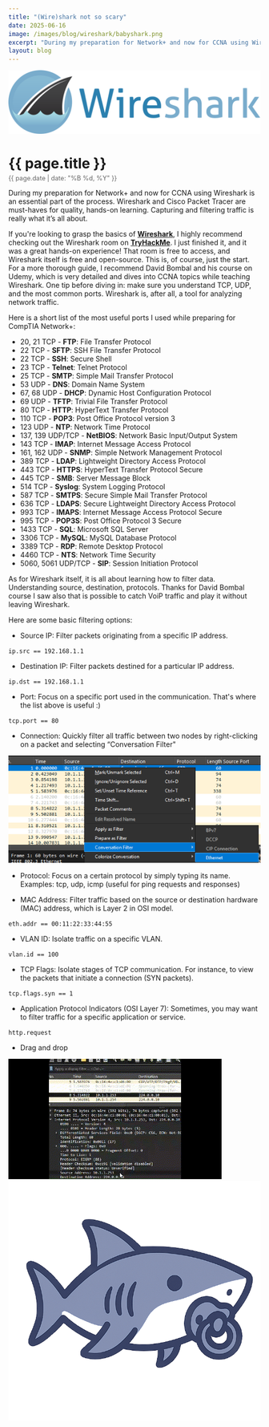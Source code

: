 ```yaml
---
title: "(Wire)shark not so scary"
date: 2025-06-16
image: /images/blog/wireshark/babyshark.png
excerpt: "During my preparation for Network+ and now for CCNA using Wireshark is an essential part of the process. Wireshark and Cisco Packet Tracer are must-haves for quality, hands-on learning. Capturing and filtering traffic is really what it’s all about."
layout: blog
---
```

<img src="/images/blog/wireshark/wireshark.png" alt="Wireshark" class="responsive-image">
<h1 style="margin-bottom: 5px;">{{ page.title }}</h1>
<p style="font-size: 0.9em; color: #666; margin-top: 0;">{{ page.date | date: "%B %d, %Y" }}</p>
During my preparation for Network+ and now for CCNA using Wireshark is an essential part of the process. Wireshark and Cisco Packet Tracer are must-haves for quality, hands-on learning. Capturing and filtering traffic is really what it’s all about.

If you're looking to grasp the basics of [**Wireshark**](https://www.wireshark.org/), I highly recommend checking out the Wireshark room on [**TryHackMe**](https://tryhackme.com/room/wiresharkfilters). I just finished it, and it was a great hands-on experience! That room is free to access, and Wireshark itself is free and open-source. This is, of course, just the start. For a more thorough guide, I recommend David Bombal and his course on Udemy, which is very detailed and dives into CCNA topics while teaching Wireshark.
One tip before diving in: make sure you understand TCP, UDP, and the most common ports. Wireshark is, after all, a tool for analyzing network traffic.

Here is a short list of the most useful ports I used while preparing for CompTIA Network+:

* 20, 21 TCP - **FTP**: File Transfer Protocol
* 22 TCP - **SFTP**: SSH File Transfer Protocol
* 22 TCP - **SSH**: Secure Shell
* 23 TCP - **Telnet**: Telnet Protocol
* 25 TCP - **SMTP**: Simple Mail Transfer Protocol
* 53 UDP - **DNS**: Domain Name System
* 67, 68 UDP - **DHCP**: Dynamic Host Configuration Protocol
* 69 UDP - **TFTP**: Trivial File Transfer Protocol
* 80 TCP - **HTTP**: HyperText Transfer Protocol
* 110 TCP - **POP3**: Post Office Protocol version 3
* 123 UDP - **NTP**: Network Time Protocol
* 137, 139 UDP/TCP - **NetBIOS**: Network Basic Input/Output System
* 143 TCP - **IMAP**: Internet Message Access Protocol
* 161, 162 UDP - **SNMP**: Simple Network Management Protocol
* 389 TCP - **LDAP**: Lightweight Directory Access Protocol
* 443 TCP - **HTTPS**: HyperText Transfer Protocol Secure
* 445 TCP - **SMB**: Server Message Block
* 514 TCP - **Syslog**: System Logging Protocol
* 587 TCP - **SMTPS**: Secure Simple Mail Transfer Protocol
* 636 TCP - **LDAPS**: Secure Lightweight Directory Access Protocol
* 993 TCP - **IMAPS**: Internet Message Access Protocol Secure
* 995 TCP - **POP3S**: Post Office Protocol 3 Secure
* 1433 TCP - **SQL**: Microsoft SQL Server
* 3306 TCP - **MySQL**: MySQL Database Protocol
* 3389 TCP - **RDP**: Remote Desktop Protocol
* 4460 TCP - **NTS**: Network Time Security
* 5060, 5061 UDP/TCP - **SIP**: Session Initiation Protocol

As for Wireshark itself, it is all about learning how to filter data. Understanding source, destination, protocols. Thanks for David Bombal course I saw also that is possible to catch VoiP traffic and play it without leaving Wireshark.

Here are some basic filtering options:

* Source IP: Filter packets originating from a specific IP address. 
```wireshark
ip.src == 192.168.1.1
```
* Destination IP: Filter packets destined for a particular IP address.
```wireshark
ip.dst == 192.168.1.1
```
* Port: Focus on a specific port used in the communication. That's where the list above is useful :)
```wireshark
tcp.port == 80
```
* Connection: Quickly filter all traffic between two nodes by right-clicking on a packet and selecting “Conversation Filter"
<img src="/images/blog/wireshark/conversation.png" alt="Conversation filter" class="responsive-image">

* Protocol: Focus on a certain protocol by simply typing its name. Examples: tcp, udp, icmp (useful for ping requests and responses)

* MAC Address: Filter traffic based on the source or destination hardware (MAC) address, which is Layer 2 in OSI model.
```wireshark
eth.addr == 00:11:22:33:44:55
```
* VLAN ID: Isolate traffic on a specific VLAN.
```wireshark
vlan.id == 100
```
* TCP Flags: Isolate stages of TCP communication. For instance, to view the packets that initiate a connection (SYN packets).
```wireshark
tcp.flags.syn == 1
```
* Application Protocol Indicators (OSI Layer 7): Sometimes, you may want to filter traffic for a specific application or service.
```wireshark
http.request
```
* Drag and drop
<img src="/images/blog/wireshark/dragdrop.gif" alt="Wireshark" class="responsive-image">


<img src="/images/blog/wireshark/babyshark.png" alt="Wireshark" class="responsive-image">